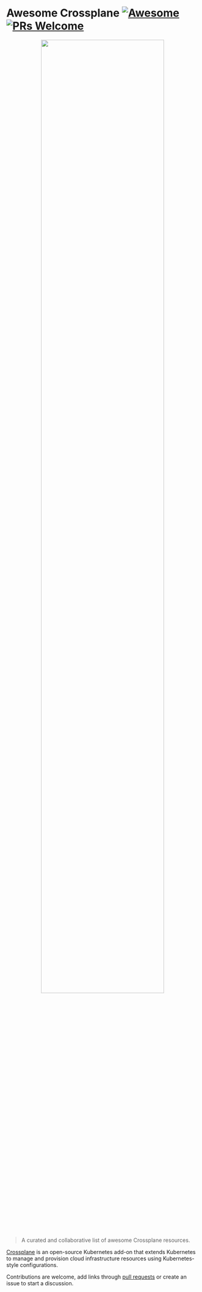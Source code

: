 <!-- omit in toc -->
# Awesome Crossplane [![Awesome](https://raw.githubusercontent.com/sindresorhus/awesome/main/media/badge.svg)](https://github.com/sindresorhus/awesome) [![PRs Welcome](https://img.shields.io/badge/PRs-welcome-brightgreen.svg)](https://github.com/aabouzaid/awesome-crossplane/pulls)

<p align="center">
  <a href="https://www.crossplane.io/">
    <img src="https://github.com/crossplane/crossplane/blob/master/banner.png" width="80%">
  </a>
</p>

> A curated and collaborative list of awesome Crossplane resources.

[Crossplane](https://www.crossplane.io/) is an open-source Kubernetes add-on that extends Kubernetes to manage and provision cloud infrastructure resources using Kubernetes-style configurations.

Contributions are welcome, add links through [pull requests](https://github.com/aabouzaid/awesome-crossplane/pulls) or create an issue to start a discussion.
